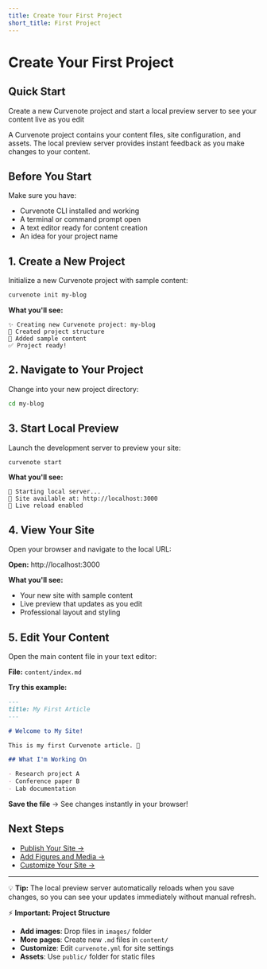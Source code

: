 ```yaml
---
title: Create Your First Project
short_title: First Project
---
```


# Create Your First Project

## Quick Start
Create a new Curvenote project and start a local preview server to see your content live as you edit

A Curvenote project contains your content files, site configuration, and assets. The local preview server provides instant feedback as you make changes to your content.

## Before You Start

Make sure you have:
- Curvenote CLI installed and working
- A terminal or command prompt open
- A text editor ready for content creation
- An idea for your project name

## 1. Create a New Project

Initialize a new Curvenote project with sample content:

```bash
curvenote init my-blog
```

**What you'll see:**
```
✨ Creating new Curvenote project: my-blog
📁 Created project structure
📝 Added sample content
✅ Project ready!
```

## 2. Navigate to Your Project

Change into your new project directory:

```bash
cd my-blog
```

## 3. Start Local Preview

Launch the development server to preview your site:

```bash
curvenote start
```

**What you'll see:**
```
🚀 Starting local server...
📖 Site available at: http://localhost:3000
🔄 Live reload enabled
```

## 4. View Your Site

Open your browser and navigate to the local URL:

**Open:** http://localhost:3000

**What you'll see:**
- Your new site with sample content
- Live preview that updates as you edit
- Professional layout and styling

## 5. Edit Your Content

Open the main content file in your text editor:

**File:** `content/index.md`

**Try this example:**
```markdown
---
title: My First Article
---

# Welcome to My Site!

This is my first Curvenote article. 🎉

## What I'm Working On

- Research project A
- Conference paper B
- Lab documentation
```

**Save the file** → See changes instantly in your browser!

## Next Steps

- [Publish Your Site →](./3-publish.md)
- [Add Figures and Media →](../authoring/add-figures-media.md)
- [Customize Your Site →](../site-design/layout-and-theme.md)

---

💡 **Tip:** The local preview server automatically reloads when you save changes, so you can see your updates immediately without manual refresh.

⚡ **Important: Project Structure**

- **Add images**: Drop files in `images/` folder
- **More pages**: Create new `.md` files in `content/`
- **Customize**: Edit `curvenote.yml` for site settings
- **Assets**: Use `public/` folder for static files
